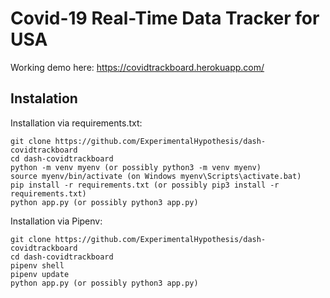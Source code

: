 # Covid-19 Real-Time Data Tracker for USA


Working demo here: https://covidtrackboard.herokuapp.com/

## Instalation

Installation via requirements.txt:

```
git clone https://github.com/ExperimentalHypothesis/dash-covidtrackboard
cd dash-covidtrackboard
python -m venv myenv (or possibly python3 -m venv myenv)
source myenv/bin/activate (on Windows myenv\Scripts\activate.bat)
pip install -r requirements.txt (or possibly pip3 install -r requirements.txt)
python app.py (or possibly python3 app.py)
```

Installation via Pipenv:

```
git clone https://github.com/ExperimentalHypothesis/dash-covidtrackboard
cd dash-covidtrackboard
pipenv shell
pipenv update
python app.py (or possibly python3 app.py)
```
